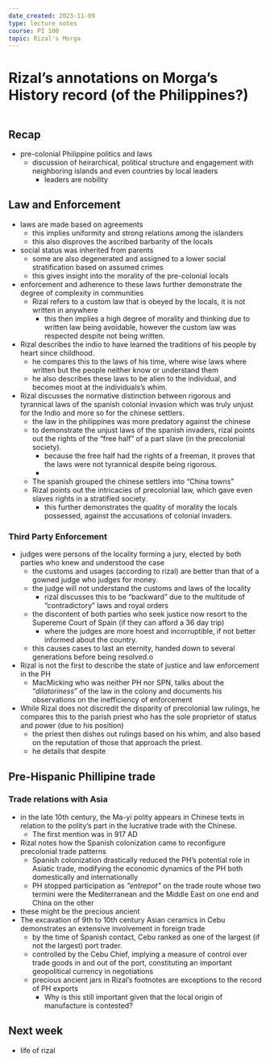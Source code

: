 ```yaml
---
date_created: 2023-11-09
type: lecture notes
course: PI 100
topic: Rizal's Morga
---
```

# Rizal’s annotations on Morga’s History record (of the Philippines?)

```toc
```


## Recap
- pre-colonial Philippine politics and laws
	- discussion of heirarchical, political structure and engagement with neighboring islands and even countries by local leaders
		- leaders are nobility

## Law and Enforcement
- laws are made based on agreements
	- this implies uniformity and strong relations among the islanders
	- this also disproves the ascribed barbarity of the locals
- social status was inherited from parents
	- some are also degenerated and assigned to a lower social stratification based on assumed crimes
	- this gives insight into the morality of the pre-colonial locals
 - enforcement and adherence to these laws further demonstrate the degree of complexity in communities
	 - Rizal refers to a custom law that is obeyed by the locals, it is not written in anywhere
		 - this then implies a high degree of morality and thinking due to written law being avoidable, however the custom law was respected despite not being written.
- Rizal describes the indio to have learned the traditions of his people by heart since childhood.
	- he compares this to the laws of his time, where wise laws where written but the people neither know or understand them
	- he also describes these laws to be alien to the individual, and becomes moot at the individuals’s whim.
 - Rizal discusses the normative distinction between rigorous and tyrannical laws of the spanish colonial invasion which was truly unjust for the Indio and more so for the chinese settlers.
	 - the law in the philippines was more predatory against the chinese
	 - to demonstrate the unjust laws of the spanish invaders, rizal points out the rights of the “free half” of a part slave (in the precolonial society).
		- because the free half had the rights of a freeman, it proves that the laws were not tyrannical despite being rigorous. 
		-  
	 - The spanish grouped the chinese settlers into “China towns”
	 - Rizal points out the intricacies of precolonial law, which gave even slaves rights in a stratified society.
		 - this further demonstrates the quality of morality the locals possessed, against the accusations of colonial invaders.

### Third Party Enforcement
- judges were persons of the locality forming a jury, elected by both parties who knew and understood the case
	- the customs and usages (according to rizal) are better than that of a gowned judge who judges for money.
	- the judge will not understand the customs and laws of the locality
		- rizal discusses this to be “backward” due to the multitude of “contradictory” laws and royal orders
	- the discontent of both parties who seek justice now resort to the Supereme Court of Spain (if they can afford a 36 day trip)
		- where the judges are more hoest and incorruptible, if not better informed about the country.
	- this causes cases to last an eternity, handed down to several generations before being resolved.o
- Rizal is not the first to describe the state of justice and law enforcement in the PH
	- MacMicking who was neither PH nor SPN, talks about the “*dilatoriness*” of the law in the colony and documents his observations on the inefficiency of enforcement
- While Rizal does not discredit the disparity of precolonial law rulings, he compares this to the parish priest who has the sole proprietor of status and power (due to his position) 
	- the priest then dishes out rulings based on his whim, and also based on the reputation of those that approach the priest.
	- he details that despite
## Pre-Hispanic Phillipine trade
### Trade relations with Asia
- in the late 10th century, the Ma-yi polity appears in Chinese texts in relation to the polity’s part in the lucrative trade with the Chinese.
	- The first mention was in 917 AD
- Rizal notes how the Spanish colonization came to reconfigure precolonial trade patterns
	- Spanish colonization drastically reduced the PH’s potential role in Asiatic trade, modifying the economic dynamics of the PH both domestically and internationally
	- PH stopped participation as *”entrepot”* on the trade route whose two termini were the Mediterranean and the Middle East on one end and China on the other
 - these might be the precious ancient
- The excavation of 9th to 10th century Asian ceramics in Cebu demonstrates an extensive involvement in foreign trade
	- by the time of Spanish contact, Cebu ranked as one of the largest (if not the largest) port trader.
	- controlled by the Cebu Chief, implying a measure of control over trade goods in and out of the port, constituting an important geopolitical currency in negotiations
	- precious ancient jars in Rizal’s footnotes are exceptions to the record of PH exports
		- Why is this still important given that the local origin of manufacture is contested?

## Next week
- life of rizal